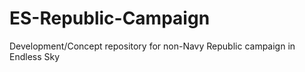 # ES-Republic-Campaign
Development/Concept repository for non-Navy Republic campaign in Endless Sky
